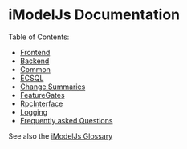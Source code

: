 # iModelJs Documentation

Table of Contents:

* [Frontend](./frontend/index)
* [Backend](./backend/index)
* [Common](./common/index)
* [ECSQL](./ECSQL)
* [Change Summaries](./ChangeSummaries)
* [FeatureGates](./FeatureGates)
* [RpcInterface](./RpcInterface)
* [Logging](./Logging)
* [Frequently asked Questions](./faq)

See also the [iModelJs Glossary](./Glossary)
